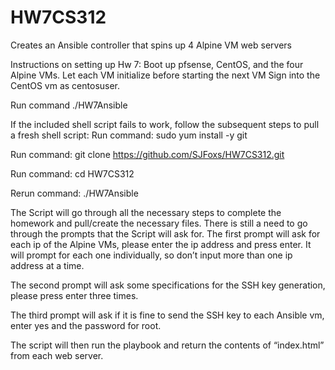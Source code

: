 # HW7CS312
Creates an Ansible controller that spins up 4 Alpine VM web servers

Instructions on setting up Hw 7:
Boot up pfsense, CentOS, and the four Alpine VMs. Let each VM initialize before starting the next VM
Sign into the CentOS vm as centosuser.

Run command ./HW7Ansible

If the included shell script fails to work, follow the subsequent steps to pull a fresh shell script:
Run command: sudo yum install -y git

Run command: git clone https://github.com/SJFoxs/HW7CS312.git

Run command: cd HW7CS312

Rerun command: ./HW7Ansible

The Script will go through all the necessary steps to complete the homework and pull/create the necessary files. There is still a need to go through the prompts that the Script will ask for.
The first prompt will ask for each ip of the Alpine VMs, please enter the ip address and press enter. It will prompt for each one individually, so don’t input more than one ip address at a time.

The second prompt will ask some specifications for the SSH key generation, please press enter three times.

The third prompt will ask if it is fine to send the SSH key to each Ansible vm, enter yes and the password for root.

The script will then run the playbook and return the contents of “index.html” from each web server.

